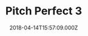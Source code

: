---
title: "Pitch Perfect 3"
year: 2017
date: 2018-04-14T15:57:09.000Z
permalink: /almanac/movies/2018-04-14-pitch-perfect-3/index.html
rating: 3
---